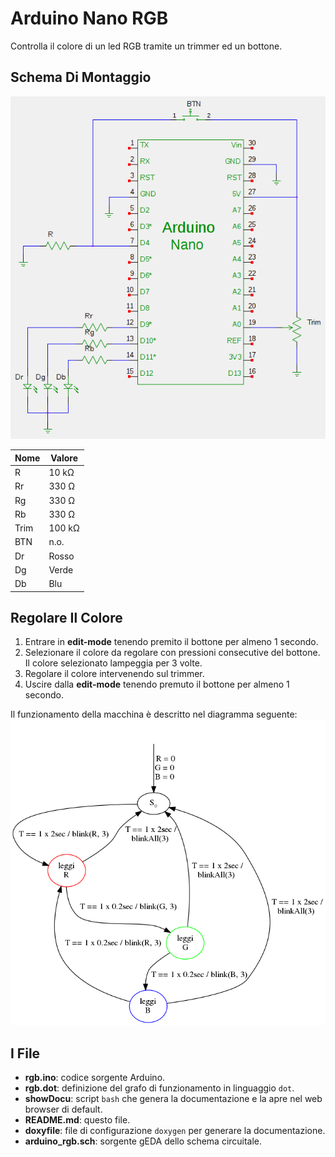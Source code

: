 # Arduino Nano RGB
Controlla il colore di un led RGB tramite un trimmer ed un bottone.

## Schema Di Montaggio
!["Schema"](./doc/arduino_rgb.png)

Nome | Valore
-----|-------
R    |  10 kΩ
Rr   | 330 Ω
Rg   | 330 Ω
Rb   | 330 Ω
Trim | 100 kΩ
BTN  | n.o.
Dr   | Rosso
Dg   | Verde
Db   | Blu

## Regolare Il Colore
1. Entrare in **edit-mode** tenendo premito il bottone per almeno 1 secondo.
2. Selezionare il colore da regolare con pressioni consecutive del bottone. Il
   colore selezionato lampeggia per 3 volte.
3. Regolare il colore intervenendo sul trimmer.
4. Uscire dalla **edit-mode** tenendo premuto il bottone per almeno 1 secondo.

Il funzionamento della macchina è descritto nel diagramma seguente:
!["Grafo"](./doc/graph.png)

## I File
- **rgb.ino**: codice sorgente Arduino.
- **rgb.dot**: definizione del grafo di funzionamento in linguaggio `dot`.
- **showDocu**: script `bash` che genera la documentazione e la apre nel web browser di default.
- **README.md**: questo file.
- **doxyfile**: file di configurazione `doxygen` per generare la documentazione.
- **arduino_rgb.sch**: sorgente gEDA dello schema circuitale.